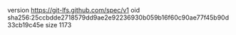 version https://git-lfs.github.com/spec/v1
oid sha256:25ccbdde2718579dd9ae2e92236930b059b16f60c90ae77f45b90d33cb19c45e
size 1173
